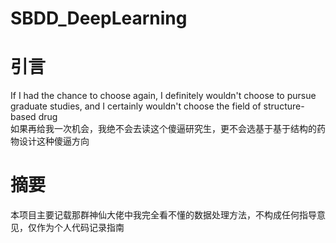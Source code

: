 # SBDD_DeepLearning
# 引言
If I had the chance to choose again, I definitely wouldn't choose to pursue graduate studies, and I certainly wouldn't choose the field of structure-based drug  
如果再给我一次机会，我绝不会去读这个傻逼研究生，更不会选基于基于结构的药物设计这种傻逼方向
# 摘要
本项目主要记载那群神仙大佬中我完全看不懂的数据处理方法，不构成任何指导意见，仅作为个人代码记录指南
